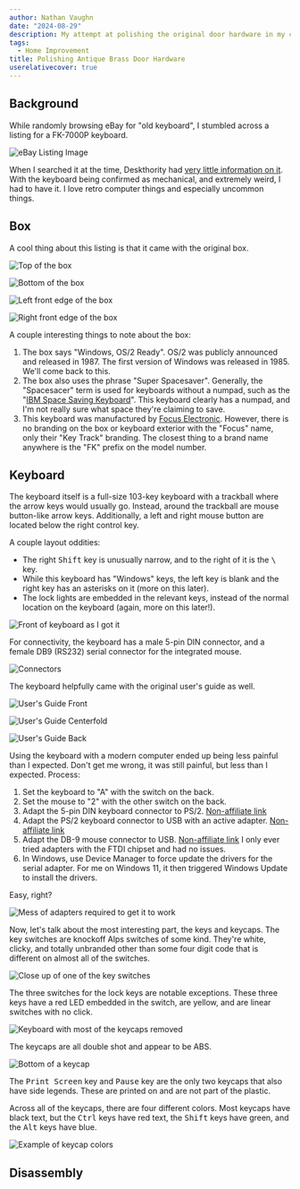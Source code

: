 ```yaml
---
author: Nathan Vaughn
date: "2024-08-29"
description: My attempt at polishing the original door hardware in my century home.
tags:
  - Home Improvement
title: Polishing Antique Brass Door Hardware
userelativecover: true
---
```


## Background

While randomly browsing eBay for "old keyboard", I stumbled across
a listing for a FK-7000P keyboard.

![eBay Listing Image](img/s-l1600.png "eBay Listing Image")

When I searched it at the time, Deskthority had
[very little information on it](https://web.archive.org/web/20240201173649/https://deskthority.net/wiki/Focus_FK-7000P).
With the keyboard being confirmed as mechanical, and extremely weird, I had to have it.
I love retro computer things and especially uncommon things.

## Box

A cool thing about this listing is that it came with the original box.

![Top of the box](img/PXL_20241027_202739202.jpg "Top of the box")

![Bottom of the box](img/PXL_20241027_202727984.jpg "Bottom of the box")

![Left front edge of the box](img/PXL_20241027_202628413.jpg "Left front edge of the box")

![Right front edge of the box](img/PXL_20241027_202630896.jpg "Right front edge of the box")

A couple interesting things to note about the box:

1. The box says "Windows, OS/2 Ready". OS/2 was publicly announced and released in 1987.
   The first version of Windows was released in 1985. We'll come back to this.
2. The box also uses the phrase "Super Spacesaver". Generally, the "Spacesacer" term is
   used for keyboards without a numpad, such as the
   "[IBM Space Saving Keyboard](https://deskthority.net/wiki/IBM_Space_Saving_Keyboard)".
   This keyboard clearly has a numpad, and I'm not really sure what space they're
   claiming to save.
3. This keyboard was manufactured by
   [Focus Electronic](https://deskthority.net/wiki/Focus_Electronic).
   However, there is no branding on the box or keyboard exterior with the "Focus" name,
   only their "Key Track" branding. The closest thing to a brand name anywhere
   is the "FK" prefix on the model number.

## Keyboard

The keyboard itself is a full-size 103-key keyboard with a trackball where the
arrow keys would usually go. Instead, around the trackball are mouse button-like
arrow keys. Additionally, a left and right mouse button are located below the
right control key.

A couple layout oddities:

- The right <kbd>Shift</kbd> key is unusually narrow, and to the right of it is the
  <kbd>\\</kbd> key.
- While this keyboard has "Windows" keys, the left key is blank and the right key has
  an asterisks on it (more on this later).
- The lock lights are embedded in the relevant keys, instead of the normal location
  on the keyboard (again, more on this later!).

![Front of keyboard as I got it](img/PXL_20241027_202907929.jpg "Front of keyboard as I got it")

For connectivity, the keyboard has a male 5-pin DIN connector, and a female DB9
(RS232) serial connector for the integrated mouse.

![Connectors](img/PXL_20241027_203344284.jpg "Connectors")

The keyboard helpfully came with the original user's guide as well.

![User's Guide Front](img/PXL_20241027_202951582.jpg "User's Guide Front")

![User's Guide Centerfold](img/PXL_20241027_203045194.jpg "User's Guide Centerfold")

![User's Guide Back](/img/PXL_20241027_203123449.jpg "User's Guide Back")

Using the keyboard with a modern computer ended up being less painful than I expected.
Don't get me wrong, it was still painful, but less than I expected. Process:

1. Set the keyboard to "A" with the switch on the back.
2. Set the mouse to "2" with the other switch on the back.
3. Adapt the 5-pin DIN keyboard connector to PS/2. [Non-affiliate link](https://www.amazon.com/dp/B07KVDZWBX/)
4. Adapt the PS/2 keyboard connector to USB with an active adapter. [Non-affiliate link](https://www.amazon.com/dp/B00IACID2C)
5. Adapt the DB-9 mouse connector to USB. [Non-affiliate link](https://www.amazon.com/dp/B00AHYJWWG)
   I only ever tried adapters with the FTDI chipset and had no issues.
6. In Windows, use Device Manager to force update the drivers for the serial adapter.
   For me on Windows 11, it then triggered Windows Update to install the drivers.

Easy, right?

![Mess of adapters required to get it to work](img/PXL_20241031_225301921.jpg "Mess of adapters required to get it to work")

Now, let's talk about the most interesting part, the keys and keycaps.
The key switches are knockoff Alps switches of some kind. They're white, clicky,
and totally unbranded other than some four digit code that is different on almost all of
the switches.

![Close up of one of the key switches](img/PXL_20241027_203302022.jpg "Knockoff Alps?")

The three switches for the lock keys are notable exceptions. These three keys
have a red LED embedded in the switch, are yellow, and are linear switches with no
click.

![Keyboard with most of the keycaps removed](img/PXL_20241027_205320353.jpg "Keyboard with most of the keycaps removed")

The keycaps are all double shot and appear to be ABS.

![Bottom of a keycap](img/PXL_20241027_203517033.jpg "One keycap removed")

The <kbd>Print Screen</kbd> key and <kbd>Pause</kbd> key are the only two keycaps
that also have side legends. These are printed on and are not part of the plastic.

Across all of the keycaps, there are four different colors. Most keycaps have black
text, but the <kbd>Ctrl</kbd> keys have red text, the <kbd>Shift</kbd> keys have green,
and the <kbd>Alt</kbd> keys have blue.

![Example of keycap colors](img/PXL_20241027_203354272.jpg "Example of keycap colors")

## Disassembly
